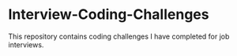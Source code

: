 # Interview-Coding-Challenges
This repository contains coding challenges I have completed for job interviews.  
